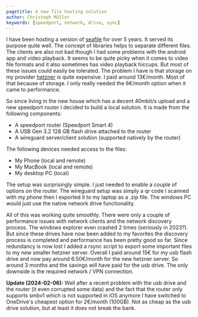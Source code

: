 ```yaml
---
pagetitle: A new file hosting solution
author: Christoph Müller
keywords: [speedport, network, drive, sync]
---
```


I have been hosting a version of [seafile](https://www.seafile.com/) for over 5 years. It served its purpose quite well. The concept of libraries helps to separate different files. The clients are also not bad though I had some problems with the android app and video playback. It seems to be quite picky when it comes to video file formats and it also sometimes has video playback hiccups.
But most of these issues could easily be tolerated. The problem I have is that storage on my provider [hetzner](https://hetzner.de) is quite expensive. I paid around 13€/month. Most of that because of storage. I only really needed the 6€/month option when it came to performance.

So since living in the new house which has a decent 40mbit/s upload and a new speedport router I decided to build a local solution. It is made from the following components:

- A speedport router (Speedport Smart 4)
- A USB Gen 3.2 128 GB flash drive attached to the router
- A wireguard server/client solution (supported natively by the router)

The following devices needed access to the files:

- My Phone (local and remote)
- My MacBook (local and remote)
- My desktop PC (local)

The setup was surprisingly simple. I just needed to enable a couple of options on the router. The wireguard setup was simply a qr code I scanned with my phone then I exported it to my laptop as a .zip file. The windows PC would just use the native network drive functionality.

All of this was working quite smoothly. There were only a couple of performance issues with network clients and the network discovery process. The windows explorer even crashed 2 times (seriously in 2023?). But since these drives have now been added to my favorites the discovery process is completed and performance has been pretty good so far. Since redundancy is now lost I added a rsync script to export some important files to my new smaller hetzner server. Overall I paid around 15€ for my usb flash drive and now pay around 6.50€/month for the new hetzner server. So around 3 months and the savings will have paid for the usb drive. The only downside is the required network / VPN connection.

**Update (2024-02-06):** Well after a recent problem with the usb drive and the router (it even corrupted some data) and the fact that the router only supports smbv1 which is not supported in iOS anymore I have switched to OneDrive's cheapest option for 2€/month (100GB). Not as cheap as the usb drive solution, but at least it does not break the bank.

